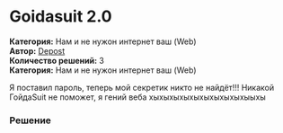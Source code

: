 # Goidasuit 2.0
**Категория:** Нам и не нужон интернет ваш (Web)\
**Автор:** [Depost](https://t.me/GorgonzolaCTF)\
**Количество решений:** 3\
**Категория:** Нам и не нужон интернет ваш (Web)

Я поставил пароль, теперь мой секретик никто не найдёт!!! Никакой ГойдаSuit не поможет, я гений веба хыхыхыхыхыхыхыхыхыхыыхы

### Решение
